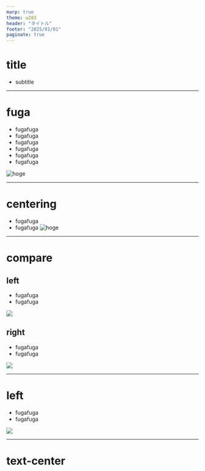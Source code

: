 ```yaml
---
marp: true
theme: w283
header: "タイトル"
footer: "2025/01/01"
paginate: true
---
```

<!--
class: title-page
-->
# title
- subtitle
---
# fuga
- fugafuga
- fugafuga
- fugafuga
- fugafuga
- fugafuga
- fugafuga

![hoge](/img/hoge.png)

---
<!--
class: centering
-->
# centering
- fugafuga
- fugafuga
![hoge](/img/hoge.png)

---
<!--
class: compare
-->
# compare
<div>
  <div>
    <h2>left</h2>
    <ul>
      <li>fugafuga</li>
      <li>fugafuga</li>
    </ul>
    <img src="/img/hoge.png">
  </div>
  <div>
    <h2>right</h2>
    <ul>
      <li>fugafuga</li>
      <li>fugafuga</li>
    </ul>
    <img src="/img/hoge.png">
  </div>
</div>

---
<!--
class: right-full-image
-->
<div>
  <div class="left-content">
    <h1>left</h1>
    <ul>
        <li>fugafuga</li>
        <li>fugafuga</li>
    </ul>
  </div>
  <div>
    <img src="/img/hoge.png">
  </div>
</div>

---
<!--
class: text-center
-->
# text-center
